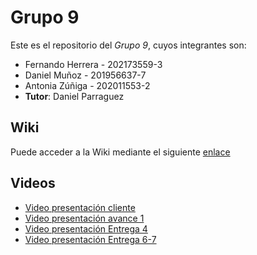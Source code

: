 # Grupo 9

Este es el repositorio del *Grupo 9*, cuyos integrantes son:

* Fernando Herrera - 202173559-3
* Daniel Muñoz - 201956637-7
* Antonia Zúñiga - 202011553-2
* **Tutor**: Daniel Parraguez

## Wiki

Puede acceder a la Wiki mediante el siguiente [enlace](https://gitlab.inf.utfsm.cl/daniel.parraguez/inf236-2023-2-grupo-9/-/wikis/home)

## Videos

* [Video presentación cliente](https://www.youtube.com/watch?v=YkOloZBfP38) 
* [Video presentación avance 1](https://www.youtube.com/watch?v=z36vHZiLrZE)
* [Video presentación Entrega 4](https://youtu.be/wNvVqjqNT6E)
* [Video presentación Entrega 6-7](https://youtu.be/H3wirCz05vk)
